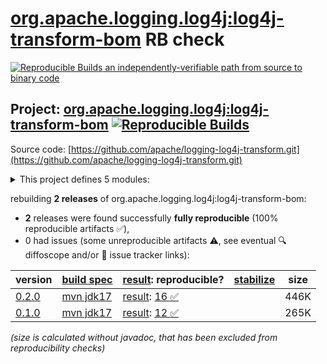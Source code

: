 [org.apache.logging.log4j:log4j-transform-bom](https://central.sonatype.com/artifact/org.apache.logging.log4j/log4j-transform-bom/versions) RB check
=======

[![Reproducible Builds](https://reproducible-builds.org/images/logos/rb.svg) an independently-verifiable path from source to binary code](https://reproducible-builds.org/)

## Project: [org.apache.logging.log4j:log4j-transform-bom](https://central.sonatype.com/artifact/org.apache.logging.log4j/log4j-transform-bom/versions) [![Reproducible Builds](https://img.shields.io/endpoint?url=https://raw.githubusercontent.com/jvm-repo-rebuild/reproducible-central/master/content/org/apache/logging/log4j/transform/badge.json)](https://github.com/jvm-repo-rebuild/reproducible-central/blob/master/content/org/apache/logging/log4j/transform/README.md)

Source code: [https://github.com/apache/logging-log4j-transform.git](https://github.com/apache/logging-log4j-transform.git)

<details><summary>This project defines 5 modules:</summary>

* [org.apache.logging.log4j:log4j-transform-bom](https://central.sonatype.com/artifact/org.apache.logging.log4j/log4j-transform-bom/overview)
* [org.apache.logging.log4j:log4j-transform-maven-plugin](https://central.sonatype.com/artifact/org.apache.logging.log4j/log4j-transform-maven-plugin/overview)
* [org.apache.logging.log4j:log4j-transform-maven-shade-plugin-extensions](https://central.sonatype.com/artifact/org.apache.logging.log4j/log4j-transform-maven-shade-plugin-extensions/overview)
* [org.apache.logging.log4j:log4j-transform-parent](https://central.sonatype.com/artifact/org.apache.logging.log4j/log4j-transform-parent/overview)
* [org.apache.logging.log4j:log4j-weaver](https://central.sonatype.com/artifact/org.apache.logging.log4j/log4j-weaver/overview)
</details>

rebuilding **2 releases** of org.apache.logging.log4j:log4j-transform-bom:
- **2** releases were found successfully **fully reproducible** (100% reproducible artifacts :white_check_mark:),
- 0 had issues (some unreproducible artifacts :warning:, see eventual :mag: diffoscope and/or :memo: issue tracker links):

| version | [build spec](/BUILDSPEC.md) | [result](https://reproducible-builds.org/docs/jvm/): reproducible? | [stabilize](https://github.com/google/oss-rebuild/blob/main/cmd/stabilize/README.md) | size |
| -- | --------- | ------ | ------ | -- |
| [0.2.0](https://central.sonatype.com/artifact/org.apache.logging.log4j/log4j-transform-bom/0.2.0/pom) | [mvn jdk17](log4j-transform-0.2.0.buildspec) | [result](log4j-transform-bom-0.2.0.buildinfo): [16 :white_check_mark: ](log4j-transform-bom-0.2.0.buildcompare) | | 446K |
| [0.1.0](https://central.sonatype.com/artifact/org.apache.logging.log4j/log4j-transform-bom/0.1.0/pom) | [mvn jdk17](log4j-transform-0.1.0.buildspec) | [result](log4j-transform-bom-0.1.0.buildinfo): [12 :white_check_mark: ](log4j-transform-bom-0.1.0.buildcompare) | | 265K |

<i>(size is calculated without javadoc, that has been excluded from reproducibility checks)</i>
